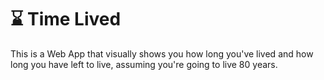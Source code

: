 # ⌛️ Time Lived
This is a Web App that visually shows you how long you've lived and how long you have left to live, assuming you're going to live 80 years.

